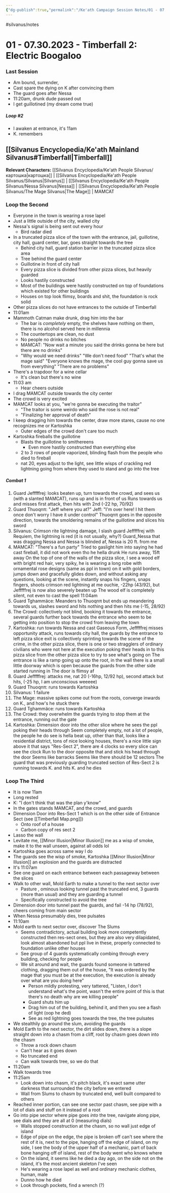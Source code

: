 ```yaml
---
{"dg-publish":true,"permalink":"/Ke'ath Campaign Session Notes/01 - 07.30.2023 - Timberfall 2 Electric Boogaloo/"}
---
```


#silvanus/notes 
# 01 - 07.30.2023 - Timberfall 2: Electric Boogaloo
### Last Session
- Am bound, surrender, 
- Cast spare the dying on K after convincing them
- The guard goes after Nessa
- 11:20am, drunk dude passed out
- I get guillotined (my dream come true)
##### Loop #2
- I awaken at entrance, it's 11am
- K. remembers
## [[Silvanus Encyclopedia/Ke'ath Mainland Silvanus#Timberfall\|Timberfall]] 
**Relevant Characters:** [[Silvanus Encyclopedia/Ke'ath People Silvanus/картошка\|картошка]] | [[Silvanus Encyclopedia/Ke'ath People Silvanus/Silvanus\|Silvanus]] | [[Silvanus Encyclopedia/Ke'ath People Silvanus/Nessa Silvanus\|Nessa]] | [[Silvanus Encyclopedia/Ke'ath People Silvanus/The Mage Silvanus\|The Mage]] | MAMCAT

### Loop the Second
- Everyone in the town is wearing a rose lapel 
- Just a little outside of the city, walled city
- Nessa's signal is being sent out every hour
	- Bird radar died 
- In a truncated pizza slice of the town with the entrance, jail, guillotine, city hall, guard center, bar, goes straight towards the tree
	- Behind city hall, guard station barrier in the truncated pizza slice area 
	- Tree behind the guard center
	- Guillotine in front of city hall
	- Every pizza slice is divided from other pizza slices, but heavily guarded
	- Looks hastily constructed
	- Most of the buildings were hastily constructed on top of foundations which existed for other buildings
	- Houses on top look flimsy, boards and shit, the foundation is rock solid
- Other pizza slices do not have entrances to the outside of Timberfall
- 11:01am
- Mammoth Catman make drunk, drag him into the bar
	- The bar is *completely* empty, the shelves have nothing on them, there is no alcohol served here in millennia
	- The countertops are clean, no dust
	- No people no drinks no bitches 
	- MAMCAT: "Now wait a minute you said the drinks gonna be here but there are no drinks"
	- "Why would we need drinks" "We don't need food" "That's what the mage said" "Everyone knows the mage, the cool guy gonna save us from everything" "There are no problems"
- There's a trapdoor for a wine cellar
	- It's clean but there's no wine
- 11:03 am
	- Hear cheers outside
- I drag MAMCAT outside towards the city center
- The crowd is very excited
- MAMCAT looks at you, "we're gonna be executing the traitor"
	- "The traitor is some weirdo who said the rose is not real"
	- "Finalizing her approval of death"
- I keep dragging him towards the center, draw more stares, cause no one recognizes me or Kartoshka
	- Outer edges of the crowd don't care too much
- Kartoshka fireballs the guillotine
	- Blasts the guillotine to smithereens
		- Even more hastily constructed than everything else
	- 2 to 3 rows of people vaporized, blinding flash from the people who died to fireball
	- nat 20, eyes adjust to the light, see little wisps of crackling red lightning going from where they used to stand and go into the tree
##### Combat 1
1. Guard Jefffffrej: looks beaten up, turn towards the crowd, and sees us (with a slanted MAMCAT), runs up and is in front of us
   Runs towards us and misses first attack, then hits with 2nd (-22 hp, 70/92)
2. Guard Thuoqnπ: "Jeff where you at?" Jeff: "I'm over here! I hit them once don't worry I have it under control"
   Thuoqnπ goes in the opposite direction, towards the smoldering remains of the guillotine and slices his sword
3. Silvanus: Crimson rite lightning damage, I slash guard Jefffffrej with Requiem, the lightning is red (it is not usually, why?)
   Guard_Nessa that was dragging Nessa and Nessa is blinded af, Nessa is 20 ft. from me
4. MAMCAT: "There's a fun party" Tried to gaslight him into saying he had cast fireball, it did not work even tho he hella drunk
   He runs away, 15ft away
On the top of one of the walls of the pizza slice, I see a wood elf with bright red hair, very spiky, he is wearing a long robe with ornamental rose designs (same as ppl in town) on it with gold borders, jumps down and gracefully glides down, and without asking any questions, looking at the scene, instantly snaps his fingers, snaps fingers, shoots crimson red lightning at me ouchie, -22hp (43/92), but Jefffffrej is now also severely beaten up
The wood elf is completely silent, not even to cast the spell
11:04am
5. Guard Tghammäce: Meanders to Thuoqnπ but ends up meandering towards us, slashes sword and hits nothing and then hits me (-15, 28/92)
6. The Crowd: collectively not blind, booking it towards the entrance, several guards further back towards the entrance who seem to be getting into position to stop the crowd from leaving the town
7. Kartoshka: run towards Nessa and cast Gaseous Form, Jefffffrej misses opportunity attack, runs towards city hall, the guards by the entrance to left pizza slice exit is collectively sprinting towards the scene of the crime, in the other pizza slice, there is one or two stragglers of ordinary civilians who were not here at the execution poking their heads in to this pizza slice from the other pizza slice to try to see what's going on 
   The entrance is like a ramp going up onto the root, in the wall there is a small little doorway which is open because the guards from the other side started running in
   The door is flimsy af
8. Guard Jefffffrej: attacks me, nat 20 (-16hp, 12/92 hp), second attack but hits, (-25 hp, I am unconscious weeeee)
9. Guard Thuoqnπ: runs towards Kartoshka
10. Silvanus: 1 failure
11. The Mage: massive spikes come out from the roots, converge inwards on K., and how's he stuck there
12. Guard Tghammäce: runs towards Kartoshka
13. The Crowd: they overwhelm the guards trying to stop them at the entrance, running out the gate
14. Kartoshka: Dimension door into the other slice where he sees the ppl poking their heads through
    Seem completely empty, not a lot of people, the people he do see is hella beat up, other than that, looks like a residential district, tons of nice looking houses, there's a nice little sign above it that says "Res-Sect 2", there are 4 clocks so every slice can see the clock
    Run to the door opposite that and stick his head through the door
    Seems like barracks
    Seems like there should be 12 sectors
    The guard that was previously guarding truncated section of Res-Sect 2 is running towards K. and hits K. and he dies
### Loop The Third
- It is now 11am
- Long rested 
- K: "I don't think that was the plan y'know"
- In the gates stands MAMCAT, and the crowd, and guards
- Dimension Door into Res-Sect 1 which is on the other side of Entrance Sect (see [[Timberfall Map.png]])
	- Onto roof of a house
	- Carbon copy of res sect 2
- Lasso the wall
- Levitate me, [[Minor Illusion\|Minor Illusion]] me as a wisp of smoke, make it to the wall unseen, against all odds lol
- Kartoshka goes across same way I do
- The guards see the wisp of smoke, Kartoshka [[Minor Illusion\|Minor Illusion]] an explosion and the guards are distracted 
- It's 11:07am
- See one guard on each entrance between each passageway between the slices
- Walk to other wall, Mold Earth to make a tunnel to the next sector over
	- Pasture , ominous looking tunnel past the truncated end, 3 guards (more than usual) and they are guarding a tunnel
	- Specifically constructed to avoid the tree
- Dimension door into tunnel past the guards, and fail -14 hp (78/92), cheers coming from main sector
- When Nessa presumably dies, tree pulsates
- 11:10am
- Mold earth to next sector over, discover The Slums
	- Seems contradictory, actual building look more competently constructed then res-sect ones, but they are also very dilapidated, look almost abandoned but ppl live in these, properly connected to foundation unlike other houses 
	- See group of 4 guards systematically combing through every building, checking for people
	- We sit around and wait, the guards found someone in tattered clothing, dragging them out of the house, "It was ordered by the mage that you must be at the execution, the execution is already over what are you doing here"
		- Person mildly protesting, very tattered, "Listen, I don't understand what's the point, wasn't the entire point of this is that there's no death why are we killing people"
		- Guard shuts him up
		- Drag him out of the building, behind it, and then you see a flash of light (oop he ded)
		- See as red lightning goes towards the tree, the tree pulsates 
- We stealthily go around the slum, avoiding the guards
- Mold Earth to the next sector, the dirt slides down, there is a slope straight down into a chasm from a cliff, root by chasm goes down into the chasm
	- Throw a rock down chasm
	- Can't hear as it goes down
	- No truncated end
	- Can walk towards tree, so we do that
- 11:20am
- Walk towards tree
- 11:25am
	- Look down into chasm, it's pitch black, it's exact same utter darkness that surrounded the city before we entered
	- Wall from Slums to chasm by truncated end, well built compared to others
- Reached inner portion, can see one sector past chasm, see pipe with a lot of dials and stuff on it instead of a root
- Go into pipe sector where pipe goes *into* the tree, navigate along pipe, see dials and they are all at 0 (measuring dials)
	- Walls stopped construction at the chasm, so no wall just edge of island
	- Edge of pipe on the edge, the pipe is broken off can't see where the rest of it is, next to the pipe, hanging off the edge of island, on my side, I see the body of the upper half of a mechanic, part of back bone hanging off of island, rest of the body went who knows where
	- On the island, it seems like he died a day ago, on the side not on the island, it's the most ancient skeleton I've seen 
	- He's wearing a rose lapel as well and ordinary mechanic clothes, human, male
	- Dunno how he died
	- Look through pockets, find a wrench (?)
